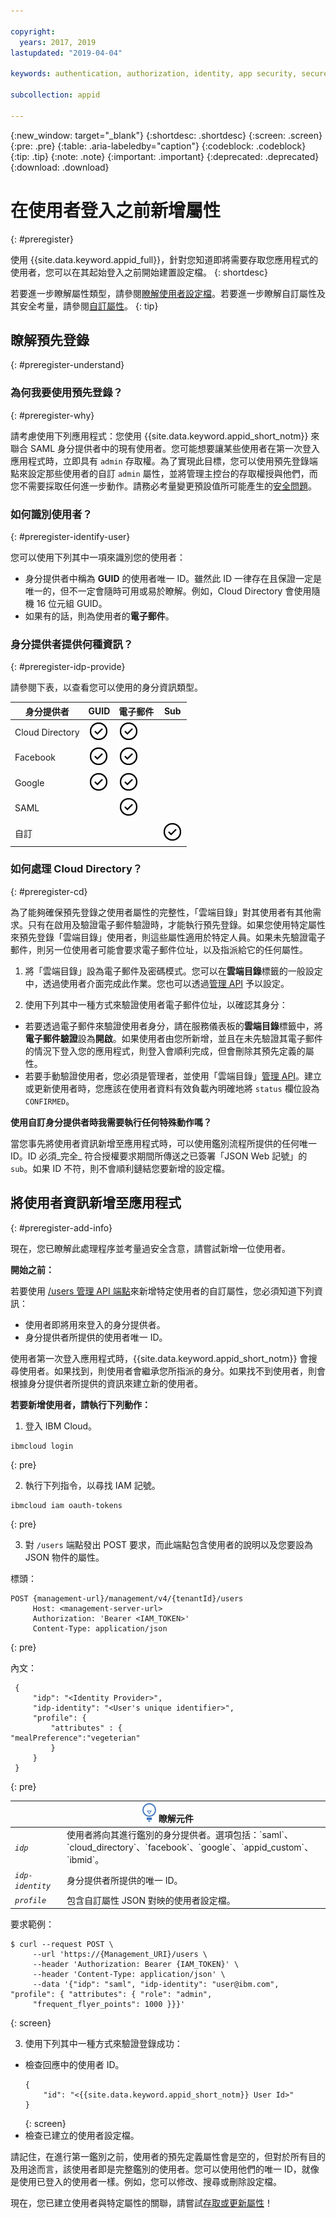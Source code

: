 ```yaml
---

copyright:
  years: 2017, 2019
lastupdated: "2019-04-04"

keywords: authentication, authorization, identity, app security, secure, development, user information, attributes, profiles, 

subcollection: appid

---
```


{:new_window: target="_blank"}
{:shortdesc: .shortdesc}
{:screen: .screen}
{:pre: .pre}
{:table: .aria-labeledby="caption"}
{:codeblock: .codeblock}
{:tip: .tip}
{:note: .note}
{:important: .important}
{:deprecated: .deprecated}
{:download: .download}

# 在使用者登入之前新增屬性
{: #preregister}

使用 {{site.data.keyword.appid_full}}，針對您知道即將需要存取您應用程式的使用者，您可以在其起始登入之前開始建置設定檔。
{: shortdesc}

若要進一步瞭解屬性類型，請參閱[瞭解使用者設定檔](/docs/services/appid?topic=appid-user-profile)。若要進一步瞭解自訂屬性及其安全考量，請參閱[自訂屬性](/docs/services/appid?topic=appid-custom-attributes)。
{: tip}

## 瞭解預先登錄
{: #preregister-understand}

### 為何我要使用預先登錄？
{: #preregister-why}

請考慮使用下列應用程式：您使用 {{site.data.keyword.appid_short_notm}} 來聯合 SAML 身分提供者中的現有使用者。您可能想要讓某些使用者在第一次登入應用程式時，立即具有 `admin` 存取權。為了實現此目標，您可以使用預先登錄端點來設定那些使用者的自訂 `admin` 屬性，並將管理主控台的存取權授與他們，而您不需要採取任何進一步動作。請務必考量變更預設值所可能產生的[安全問題](/docs/services/appid?topic=appid-custom-attributes#custom-attributes)。

### 如何識別使用者？
{: #preregister-identify-user}

您可以使用下列其中一項來識別您的使用者：

* 身分提供者中稱為 **GUID** 的使用者唯一 ID。雖然此 ID 一律存在且保證一定是唯一的，但不一定會隨時可用或易於瞭解。例如，Cloud Directory 會使用隨機 16 位元組 GUID。
* 如果有的話，則為使用者的**電子郵件**。

### 身分提供者提供何種資訊？
{: #preregister-idp-provide}

請參閱下表，以查看您可以使用的身分資訊類型。

<table>
  <thead>
    <tr>
      <th>身分提供者</th>
      <th>GUID</th>
      <th>電子郵件</th>
      <th>Sub</th>
    </tr>
  </thead>
  <tbody>
    <tr>
      <td>Cloud Directory</td>
      <td><img src="images/confirm.png" width="32" alt="可用特性" style="width:32px;" /></td>
      <td><img src="images/confirm.png" width="32" alt="可用特性" style="width:32px;" /></td>
      <td> </td>
    </tr>
    <tr>
      <td>Facebook</td>
      <td><img src="images/confirm.png" width="32" alt="可用特性" style="width:32px;" /></td>
      <td><img src="images/confirm.png" width="32" alt="可用特性" style="width:32px;" /></td>
      <td> </td>
    </tr>
    <tr>
      <td>Google</td>
      <td><img src="images/confirm.png" width="32" alt="可用特性" style="width:32px;" /></td>
      <td><img src="images/confirm.png" width="32" alt="可用特性" style="width:32px;" /></td>
      <td> </td>
    </tr>
    <tr>
      <td>SAML</td>
      <td></td>
      <td><img src="images/confirm.png" width="32" alt="可用特性" style="width:32px;" /></td>
      <td> </td>
    </tr>
    <tr>
      <td>自訂</td>
      <td> </td>
      <td> </td>
      <td><img src="images/confirm.png" width="32" alt="可用特性" style="width:32px;" /></td>
    </tr>
  </tbody>
</table>

### 如何處理 Cloud Directory？
{: #preregister-cd}


為了能夠確保預先登錄之使用者屬性的完整性，「雲端目錄」對其使用者有其他需求。只有在啟用及驗證電子郵件驗證時，才能執行預先登錄。如果您使用特定屬性來預先登錄「雲端目錄」使用者，則這些屬性適用於特定人員。如果未先驗證電子郵件，則另一位使用者可能會要求電子郵件位址，以及指派給它的任何屬性。

1. 將「雲端目錄」設為電子郵件及密碼模式。您可以在**雲端目錄**標籤的一般設定中，透過使用者介面完成此作業。您也可以透過[管理 API](https://us-south.appid.cloud.ibm.com/swagger-ui/#/Management%20API%20-%20Cloud%20Directory%20Users/mgmt.createCloudDirectoryUser) 予以設定。

2. 使用下列其中一種方式來驗證使用者電子郵件位址，以確認其身分：

  * 若要透過電子郵件來驗證使用者身分，請在服務儀表板的**雲端目錄**標籤中，將**電子郵件驗證**設為**開啟**。如果使用者由您所新增，並且在未先驗證其電子郵件的情況下登入您的應用程式，則登入會順利完成，但會刪除其預先定義的屬性。
  * 若要手動驗證使用者，您必須是管理者，並使用「雲端目錄」[管理 API](https://us-south.appid.cloud.ibm.com/swagger-ui/#/Management%20API%20-%20Cloud%20Directory%20Users/mgmt.createCloudDirectoryUser)。建立或更新使用者時，您應該在使用者資料有效負載內明確地將 `status` 欄位設為 `CONFIRMED`。

**使用自訂身分提供者時我需要執行任何特殊動作嗎？**

當您事先將使用者資訊新增至應用程式時，可以使用鑑別流程所提供的任何唯一 ID。ID 必須_完全_ 符合授權要求期間所傳送之已簽署「JSON Web 記號」的 `sub`。如果 ID 不符，則不會順利鏈結您要新增的設定檔。



## 將使用者資訊新增至應用程式
{: #preregister-add-info}

現在，您已瞭解此處理程序並考量過安全含意，請嘗試新增一位使用者。

**開始之前：**

若要使用 [/users 管理 API 端點](https://us-south.appid.cloud.ibm.com/swagger-ui/#/Management%20API%20-%20Users/mgmt.users_search_user_profile)來新增特定使用者的自訂屬性，您必須知道下列資訊：

* 使用者即將用來登入的身分提供者。
* 身分提供者所提供的使用者唯一 ID。

使用者第一次登入應用程式時，{{site.data.keyword.appid_short_notm}} 會搜尋使用者。如果找到，則使用者會繼承您所指派的身分。如果找不到使用者，則會根據身分提供者所提供的資訊來建立新的使用者。

**若要新增使用者，請執行下列動作：**

1. 登入 IBM Cloud。
  ```
  ibmcloud login
  ```
  {: pre}

2. 執行下列指令，以尋找 IAM 記號。
  ```
  ibmcloud iam oauth-tokens
  ```
  {: pre}

3. 對 `/users` 端點發出 POST 要求，而此端點包含使用者的說明以及您要設為 JSON 物件的屬性。

  標頭：
  ```
  POST {management-url}/management/v4/{tenantId}/users
       Host: <management-server-url>
       Authorization: 'Bearer <IAM_TOKEN>'
       Content-Type: application/json
  ```
  {: pre}

  內文：
  ```
   {
       "idp": "<Identity Provider>",
       "idp-identity": "<User's unique identifier>",
       "profile": {
           "attributes" : {
"mealPreference":"vegeterian"
           }
       }
   }
  ```
  {: pre}

  <table>
    <thead>
      <th colspan=2><img src="images/idea.png" alt="構想圖示"/> 瞭解元件</th>
    </thead>
    <tbody>
      <tr>
        <td><code><em>idp</em></code></td>
        <td>使用者將向其進行鑑別的身分提供者。選項包括：`saml`、`cloud_directory`、`facebook`、`google`、`appid_custom`、`ibmid`。</td>
      </tr>
      <tr>
        <td><code><em>idp-identity</em></code></td>
        <td>身分提供者所提供的唯一 ID。</td>
      </tr>
      <tr>
        <td><code><em>profile</em></code></td>
        <td>包含自訂屬性 JSON 對映的使用者設定檔。</td>
      </tr>
    </tbody>
  </table>

  要求範例：
  ```
  $ curl --request POST \
       --url 'https://{Management_URI}/users \
       --header 'Authorization: Bearer {IAM_TOKEN}' \
       --header 'Content-Type: application/json' \
       --data '{"idp": "saml", "idp-identity": "user@ibm.com", "profile": { "attributes": { "role": "admin",
       "frequent_flyer_points": 1000 }}}'
  ```
  {: screen}

3. 使用下列其中一種方式來驗證登錄成功：
  * 檢查回應中的使用者 ID。
    ```
    {
        "id": "<{{site.data.keyword.appid_short_notm}} User Id>"
    }
    ```
    {: screen}
  * 檢查已建立的使用者設定檔。

請記住，在進行第一鑑別之前，使用者的預先定義屬性會是空的，但對於所有目的及用途而言，該使用者即是完整鑑別的使用者。您可以使用他們的唯一 ID，就像是使用已登入的使用者一樣。例如，您可以修改、搜尋或刪除設定檔。

現在，您已建立使用者與特定屬性的關聯，請嘗試[存取或更新屬性](/docs/services/appid?topic=appid-custom-attributes)！


</br>

